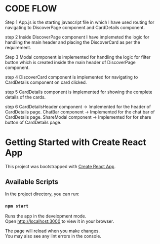 # CODE FLOW

Step 1
App.js is the starting javascript file in which I have used routing for navigating to DiscoverPage component and CardDetails component.

step 2
Inside DiscoverPage component I have implemeted the logic for handling the main header and placing the DiscoverCard as per the requirement.

Step 3
Modal component is implemented for handling the logic for filter button which is created inside the main header of DiscoverPage component.

step 4
DiscoverCard component is implemented for navigating to CardDetails component on card clicked.

step 5
CardDetails component is implemented for showing the complete details of the cards.

step 6
CardDetailsHeader component -> Implemented for the header of CardDetails page.
ChatBar component -> Implemented for the chat bar of CardDetails page.
ShareModal component -> Implemented for for share button of CardDetails page.



# Getting Started with Create React App

This project was bootstrapped with [Create React App](https://github.com/facebook/create-react-app).

## Available Scripts

In the project directory, you can run:

### `npm start`

Runs the app in the development mode.\
Open [http://localhost:3000](http://localhost:3000) to view it in your browser.

The page will reload when you make changes.\
You may also see any lint errors in the console.